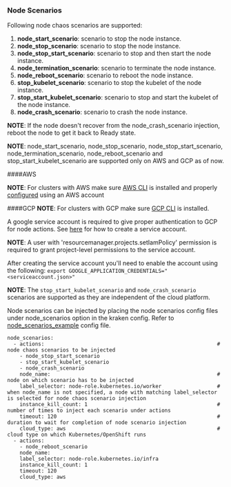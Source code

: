 ### Node Scenarios

Following node chaos scenarios are supported:

1. **node_start_scenario**: scenario to stop the node instance.
2. **node_stop_scenario**: scenario to stop the node instance.
3. **node_stop_start_scenario**: scenario to stop and then start the node instance.
4. **node_termination_scenario**: scenario to terminate the node instance.
5. **node_reboot_scenario**: scenario to reboot the node instance.
6. **stop_kubelet_scenario**: scenario to stop the kubelet of the node instance.
7. **stop_start_kubelet_scenario**: scenario to stop and start the kubelet of the node instance.
8. **node_crash_scenario**: scenario to crash the node instance.

**NOTE**: If the node doesn't recover from the node_crash_scenario injection, reboot the node to get it back to Ready state.

**NOTE**: node_start_scenario, node_stop_scenario, node_stop_start_scenario, node_termination_scenario, node_reboot_scenario and stop_start_kubelet_scenario are supported only on AWS and GCP as of now.

####AWS 

**NOTE**: For clusters with AWS make sure [AWS CLI](https://docs.aws.amazon.com/cli/latest/userguide/install-cliv2.html) is installed and properly [configured](https://docs.aws.amazon.com/cli/latest/userguide/cli-configure-quickstart.html) using an AWS account

####GCP
**NOTE**: For clusters with GCP make sure [GCP CLI](https://cloud.google.com/sdk/docs/install#linux) is installed.

A google service account is required to give proper authentication to GCP for node actions. See [here](https://cloud.google.com/docs/authentication/getting-started) for how to create a service account.
 
**NOTE**: A user with 'resourcemanager.projects.setIamPolicy' permission is required to grant project-level permissions to the service account.
 
After creating the service account you'll need to enable the account using the following: ```export GOOGLE_APPLICATION_CREDENTIALS="<serviceaccount.json>"```

**NOTE**: The `stop_start_kubelet_scenario` and `node_crash_scenario` scenarios are supported as they are independent of the cloud platform.


Node scenarios can be injected by placing the node scenarios config files under node_scenarios option in the kraken config. Refer to [node_scenarios_example](https://github.com/openshift-scale/kraken/blob/master/scenarios/node_scenarios_example.yml) config file.

```
node_scenarios:
  - actions:                                                        # node chaos scenarios to be injected
    - node_stop_start_scenario
    - stop_start_kubelet_scenario
    - node_crash_scenario
    node_name:                                                      # node on which scenario has to be injected
    label_selector: node-role.kubernetes.io/worker                  # when node_name is not specified, a node with matching label_selector is selected for node chaos scenario injection
    instance_kill_count: 1                                          # number of times to inject each scenario under actions
    timeout: 120                                                    # duration to wait for completion of node scenario injection
    cloud_type: aws                                                 # cloud type on which Kubernetes/OpenShift runs
  - actions:
    - node_reboot_scenario
    node_name:
    label_selector: node-role.kubernetes.io/infra
    instance_kill_count: 1
    timeout: 120
    cloud_type: aws
```
